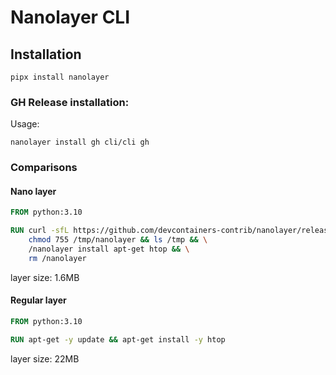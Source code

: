 # Nanolayer CLI


## Installation


`pipx install nanolayer`


### GH Release installation:
Usage:

```shell
nanolayer install gh cli/cli gh 
```

### Comparisons

#### Nano layer

```dockerfile
FROM python:3.10

RUN curl -sfL https://github.com/devcontainers-contrib/nanolayer/releases/download/v0.4.0/nanolayer-x86_64-unknown-linux-gnu.tgz | tar fxvz - -C / && \
    chmod 755 /tmp/nanolayer && ls /tmp && \
    /nanolayer install apt-get htop && \
    rm /nanolayer
```

layer size: 1.6MB

#### Regular layer

```dockerfile
FROM python:3.10

RUN apt-get -y update && apt-get install -y htop 
```

layer size:  22MB
